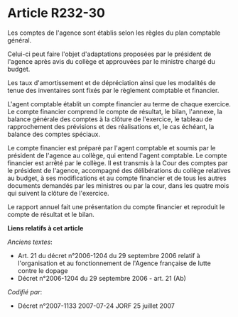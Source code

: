 # Article R232-30

Les comptes de l'agence sont établis selon les règles du plan comptable général.

Celui-ci peut faire l'objet d'adaptations proposées par le président de l'agence après avis du collège et approuvées par le
ministre chargé du budget.

Les taux d'amortissement et de dépréciation ainsi que les modalités de tenue des inventaires sont fixés par le règlement
comptable et financier.

L'agent comptable établit un compte financier au terme de chaque exercice. Le compte financier comprend le compte de
résultat, le bilan, l'annexe, la balance générale des comptes à la clôture de l'exercice, le tableau de rapprochement des
prévisions et des réalisations et, le cas échéant, la balance des comptes spéciaux.

Le compte financier est préparé par l'agent comptable et soumis par le président de l'agence au collège, qui entend l'agent
comptable. Le compte financier est arrêté par le collège. Il est transmis à la Cour des comptes par le président de l'agence,
accompagné des délibérations du collège relatives au budget, à ses modifications et au compte financier et de tous les autres
documents demandés par les ministres ou par la cour, dans les quatre mois qui suivent la clôture de l'exercice.

Le rapport annuel fait une présentation du compte financier et reproduit le compte de résultat et le bilan.

**Liens relatifs à cet article**

_Anciens textes_:

  - Art. 21 du décret n°2006-1204 du 29 septembre 2006 relatif à l'organisation et au fonctionnement de l'Agence française de lutte contre le dopage
  - Décret n°2006-1204 du 29 septembre 2006 - art. 21 (Ab)

_Codifié par_:

  - Décret n°2007-1133 2007-07-24 JORF 25 juillet 2007
